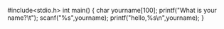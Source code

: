 ﻿#include<stdio.h>
 int main()
 {
  char yourname[100];
  printf("What is your name?\t");
  scanf("%s",yourname);
  printf("hello,%s\n",yourname);
 }

